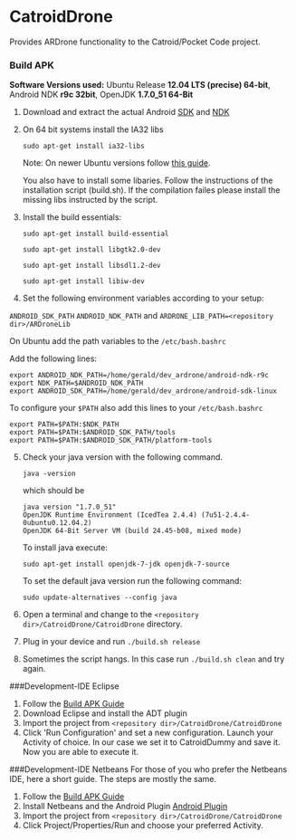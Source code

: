CatroidDrone
============

Provides ARDrone functionality to the Catroid/Pocket Code project.

### Build APK

**Software Versions used:** Ubuntu Release **12.04 LTS (precise) 64-bit**, Android NDK **r9c 32bit**, OpenJDK **1.7.0_51 64-Bit**

1. Download and extract the actual Android [SDK](http://developer.android.com/sdk/index.html?utm_source=weibolife) and [NDK](http://developer.android.com/tools/sdk/ndk/index.html)
2. On 64 bit systems install the IA32 libs 
 
   ``sudo apt-get install ia32-libs`` 

    Note: On newer Ubuntu versions follow [this   guide](http://askubuntu.com/questions/107230/what-happened-to-the-ia32-libs-package).

    You also have to install some libaries. Follow the instructions of the installation script (build.sh). If the      compilation failes please install the missing libs instructed by the script.
   

3. Install the build essentials:

   ``sudo apt-get install build-essential``
   
   ``sudo apt-get install libgtk2.0-dev`` 

   ``sudo apt-get install libsdl1.2-dev`` 
   
   ``sudo apt-get install libiw-dev``
   
4. Set the following environment variables according to your setup: 
 
 ``ANDROID_SDK_PATH`` ``ANDROID_NDK_PATH`` and ``ARDRONE_LIB_PATH=<repository dir>/ARDroneLib``

  On Ubuntu add the path variables to the ``/etc/bash.bashrc`` 
  
  Add the following lines:
  
  ```
  export ANDROID_NDK_PATH=/home/gerald/dev_ardrone/android-ndk-r9c
  export NDK_PATH=$ANDROID_NDK_PATH
  export ANDROID_SDK_PATH=/home/gerald/dev_ardrone/android-sdk-linux
  ```
  To configure your ``$PATH`` also add this lines to your ``/etc/bash.bashrc``
  
   ```
  export PATH=$PATH:$NDK_PATH
  export PATH=$PATH:$ANDROID_SDK_PATH/tools
  export PATH=$PATH:$ANDROID_SDK_PATH/platform-tools
   ```
  
5. Check your java version with the following command.

   ``java -version``
   
   which should be
   
   ```
   java version "1.7.0_51"
   OpenJDK Runtime Environment (IcedTea 2.4.4) (7u51-2.4.4-0ubuntu0.12.04.2)
   OpenJDK 64-Bit Server VM (build 24.45-b08, mixed mode)
   ```
   To install java execute:
   
   ``sudo apt-get install openjdk-7-jdk openjdk-7-source``
   
   To set the default java version run the following command:
   
   ``sudo update-alternatives --config java``
   
6. Open a terminal and change to the ``<repository dir>/CatroidDrone/CatroidDrone`` directory.
7. Plug in your device and run ``./build.sh release``
8. Sometimes the script hangs. In this case run ``./build.sh clean`` and try again.

###Development-IDE Eclipse
1. Follow the [Build APK Guide](https://github.com/wagnergerald/CatroidDrone/#build-apk)
2. Download Eclipse and install the ADT plugin
3. Import the project from ``<repository dir>/CatroidDrone/CatroidDrone``
4. Click 'Run Configuration' and set a new configuration. Launch your Activity of choice. In our case we set it to CatroidDummy and save it. Now you are able to execute it.

###Development-IDE Netbeans
For those of you who prefer the Netbeans IDE, here a short guide. The steps are mostly the same.

1. Follow the [Build APK Guide](https://github.com/wagnergerald/CatroidDrone/#build-apk)
2. Install Netbeans and the Android Plugin [Android Plugin](http://plugins.netbeans.org/plugin/19545/nbandroid)
3. Import the project from ``<repository dir>/CatroidDrone/CatroidDrone``
4. Click Project/Properties/Run and choose your preferred Activity.

